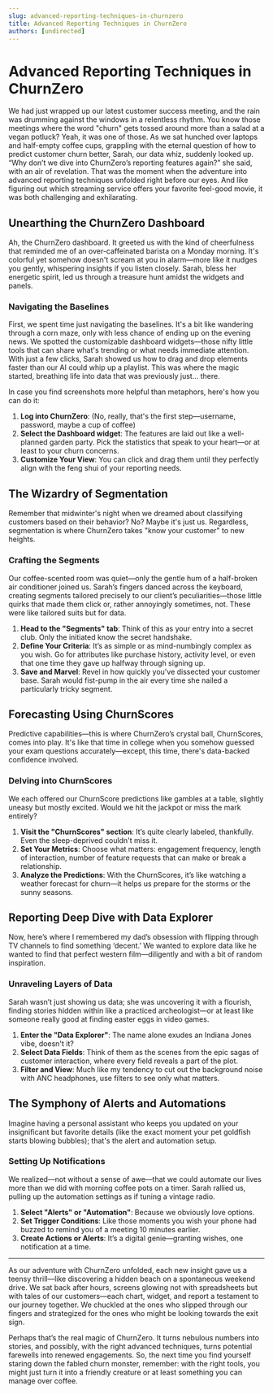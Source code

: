```yaml
---
slug: advanced-reporting-techniques-in-churnzero
title: Advanced Reporting Techniques in ChurnZero
authors: [undirected]
---
```



# Advanced Reporting Techniques in ChurnZero

We had just wrapped up our latest customer success meeting, and the rain was drumming against the windows in a relentless rhythm. You know those meetings where the word "churn" gets tossed around more than a salad at a vegan potluck? Yeah, it was one of those. As we sat hunched over laptops and half-empty coffee cups, grappling with the eternal question of how to predict customer churn better, Sarah, our data whiz, suddenly looked up. “Why don’t we dive into ChurnZero’s reporting features again?” she said, with an air of revelation. That was the moment when the adventure into advanced reporting techniques unfolded right before our eyes. And like figuring out which streaming service offers your favorite feel-good movie, it was both challenging and exhilarating.

## Unearthing the ChurnZero Dashboard

Ah, the ChurnZero dashboard. It greeted us with the kind of cheerfulness that reminded me of an over-caffeinated barista on a Monday morning. It's colorful yet somehow doesn't scream at you in alarm—more like it nudges you gently, whispering insights if you listen closely. Sarah, bless her energetic spirit, led us through a treasure hunt amidst the widgets and panels.

### Navigating the Baselines

First, we spent time just navigating the baselines. It's a bit like wandering through a corn maze, only with less chance of ending up on the evening news. We spotted the customizable dashboard widgets—those nifty little tools that can share what's trending or what needs immediate attention. With just a few clicks, Sarah showed us how to drag and drop elements faster than our AI could whip up a playlist. This was where the magic started, breathing life into data that was previously just... there.

In case you find screenshots more helpful than metaphors, here's how you can do it:

1. **Log into ChurnZero**: (No, really, that's the first step—username, password, maybe a cup of coffee)
2. **Select the Dashboard widget**: The features are laid out like a well-planned garden party. Pick the statistics that speak to your heart—or at least to your churn concerns.
3. **Customize Your View**: You can click and drag them until they perfectly align with the feng shui of your reporting needs.

## The Wizardry of Segmentation

Remember that midwinter's night when we dreamed about classifying customers based on their behavior? No? Maybe it's just us. Regardless, segmentation is where ChurnZero takes "know your customer" to new heights.

### Crafting the Segments

Our coffee-scented room was quiet—only the gentle hum of a half-broken air conditioner joined us. Sarah’s fingers danced across the keyboard, creating segments tailored precisely to our client’s peculiarities—those little quirks that made them click or, rather annoyingly sometimes, not. These were like tailored suits but for data.

1. **Head to the "Segments" tab**: Think of this as your entry into a secret club. Only the initiated know the secret handshake.
2. **Define Your Criteria**: It’s as simple or as mind-numbingly complex as you wish. Go for attributes like purchase history, activity level, or even that one time they gave up halfway through signing up.
3. **Save and Marvel**: Revel in how quickly you've dissected your customer base. Sarah would fist-pump in the air every time she nailed a particularly tricky segment.

## Forecasting Using ChurnScores

Predictive capabilities—this is where ChurnZero’s crystal ball, ChurnScores, comes into play. It's like that time in college when you somehow guessed your exam questions accurately—except, this time, there's data-backed confidence involved.

### Delving into ChurnScores

We each offered our ChurnScore predictions like gambles at a table, slightly uneasy but mostly excited. Would we hit the jackpot or miss the mark entirely?

1. **Visit the "ChurnScores" section**: It’s quite clearly labeled, thankfully. Even the sleep-deprived couldn't miss it.
2. **Set Your Metrics**: Choose what matters: engagement frequency, length of interaction, number of feature requests that can make or break a relationship.
3. **Analyze the Predictions**: With the ChurnScores, it’s like watching a weather forecast for churn—it helps us prepare for the storms or the sunny seasons.

## Reporting Deep Dive with Data Explorer

Now, here’s where I remembered my dad’s obsession with flipping through TV channels to find something ‘decent.’ We wanted to explore data like he wanted to find that perfect western film—diligently and with a bit of random inspiration.

### Unraveling Layers of Data

Sarah wasn’t just showing us data; she was uncovering it with a flourish, finding stories hidden within like a practiced archeologist—or at least like someone really good at finding easter eggs in video games.

1. **Enter the "Data Explorer"**: The name alone exudes an Indiana Jones vibe, doesn't it?
2. **Select Data Fields**: Think of them as the scenes from the epic sagas of customer interaction, where every field reveals a part of the plot.
3. **Filter and View**: Much like my tendency to cut out the background noise with ANC headphones, use filters to see only what matters.

## The Symphony of Alerts and Automations

Imagine having a personal assistant who keeps you updated on your insignificant but favorite details (like the exact moment your pet goldfish starts blowing bubbles); that's the alert and automation setup.

### Setting Up Notifications

We realized—not without a sense of awe—that we could automate our lives more than we did with morning coffee pots on a timer. Sarah rallied us, pulling up the automation settings as if tuning a vintage radio.

1. **Select "Alerts" or "Automation"**: Because we obviously love options.
2. **Set Trigger Conditions**: Like those moments you wish your phone had buzzed to remind you of a meeting 10 minutes earlier.
3. **Create Actions or Alerts**: It’s a digital genie—granting wishes, one notification at a time.

---

As our adventure with ChurnZero unfolded, each new insight gave us a teensy thrill—like discovering a hidden beach on a spontaneous weekend drive. We sat back after hours, screens glowing not with spreadsheets but with tales of our customers—each chart, widget, and report a testament to our journey together. We chuckled at the ones who slipped through our fingers and strategized for the ones who might be looking towards the exit sign.

Perhaps that’s the real magic of ChurnZero. It turns nebulous numbers into stories, and possibly, with the right advanced techniques, turns potential farewells into renewed engagements. So, the next time you find yourself staring down the fabled churn monster, remember: with the right tools, you might just turn it into a friendly creature or at least something you can manage over coffee.